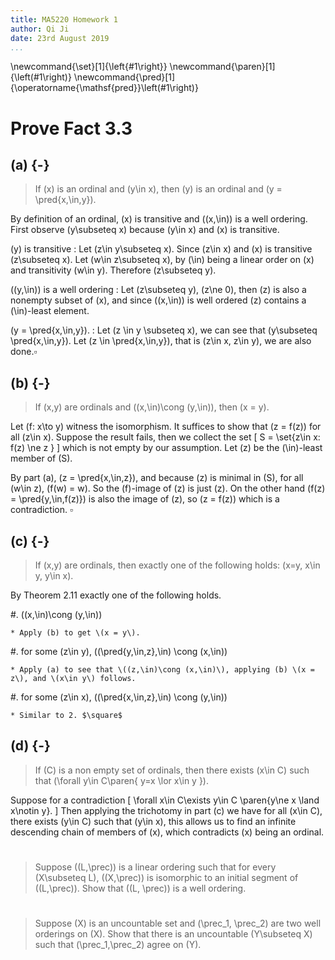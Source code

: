 ```yaml
---
title: MA5220 Homework 1
author: Qi Ji
date: 23rd August 2019
...
```


\newcommand{\set}[1]{\left\{#1\right\}}
\newcommand{\paren}[1]{\left(#1\right)}
\newcommand{\pred}[1]{\operatorname{\mathsf{pred}}\left(#1\right)}

# Prove Fact 3.3

## (a) {-}

> If \(x\) is an ordinal and \(y\in x\),
> then \(y\) is an ordinal and \(y = \pred{x,\in,y}\).


By definition of an ordinal, \(x\) is transitive and \((x,\in)\) is a well ordering.
First observe \(y\subseteq x\) because \(y\in x\) and \(x\) is transitive.

\(y\) is transitive
: Let \(z\in y\subseteq x\).
Since \(z\in x\) and \(x\) is transitive \(z\subseteq x\).
Let \(w\in z\subseteq x\), by \(\in\) being a linear order on \(x\) and transitivity \(w\in y\).
Therefore \(z\subseteq y\).

\((y,\in)\) is a well ordering
: Let \(z\subseteq y\), \(z\ne 0\), then \(z\) is also a nonempty subset of \(x\),
and since \((x,\in)\) is well ordered \(z\) contains a \(\in\)-least element.

\(y = \pred{x,\in,y}\).
: Let \(z \in y \subseteq x\), we can see that \(y\subseteq \pred{x,\in,y}\).
Let \(z \in \pred{x,\in,y}\), that is \(z\in x, z\in y\), we are also done.$\square$

## (b) {-}

> If \(x,y\) are ordinals and \((x,\in)\cong (y,\in)\), then \(x = y\).

Let \(f: x\to y\) witness the isomorphism.
It suffices to show that \(z = f(z)\) for all \(z\in x\).
Suppose the result fails, then we collect the set
\[ S = \set{z\in x: f(z) \ne z } \]
which is not empty by our assumption.
Let \(z\) be the \(\in\)-least member of \(S\).

By part (a), \(z = \pred{x,\in,z}\), and because \(z\) is minimal in \(S\), for all \(w\in z\), \(f(w) = w\).
So the \(f\)-image of \(z\) is just \(z\).
On the other hand \(f(z) = \pred{y,\in,f(z)}\) is also the image of \(z\), so \(z = f(z)\) which is a contradiction. $\square$


## (c) {-}

> If \(x,y\) are ordinals, then exactly one of the following holds: \(x=y, x\in y, y\in x\).

By Theorem 2.11 exactly one of the following holds.

#. \((x,\in)\cong (y,\in)\)

    * Apply (b) to get \(x = y\).

#. for some \(z\in y\), \((\pred{y,\in,z},\in) \cong (x,\in)\)

    * Apply (a) to see that \((z,\in)\cong (x,\in)\), applying (b) \(x = z\), and \(x\in y\) follows.

#. for some \(z\in x\), \((\pred{x,\in,z},\in) \cong (y,\in)\)

    * Similar to 2. $\square$

## (d) {-}

> If \(C\) is a non empty set of ordinals, then there exists \(x\in C\) such that
> \(\forall y\in C\paren{ y=x \lor x\in y }\).

Suppose for a contradiction
\[ \forall x\in C\exists y\in C \paren{y\ne x \land x\notin y}. \]
Then applying the trichotomy in part (c) we have for all \(x\in C\), there exists \(y\in C\) such that \(y\in x\),
this allows us to find an infinite descending chain of members of \(x\), which contradicts \(x\) being an ordinal.

#

> Suppose \((L,\prec)\) is a linear ordering such that for every \(X\subseteq L\),
> \((X,\prec)\) is isomorphic to an initial segment of \((L,\prec)\).
> Show that \((L, \prec)\) is a well ordering.


#

> Suppose \(X\) is an uncountable set and \(\prec_1, \prec_2\) are two well orderings on \(X\).
> Show that there is an uncountable \(Y\subseteq X\) such that \(\prec_1,\prec_2\) agree on \(Y\).


<div style="height:50vh"></div>
